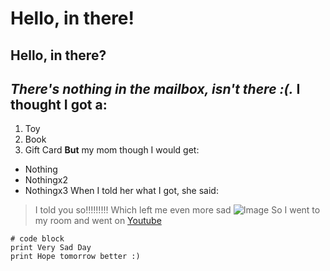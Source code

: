 # Hello, in there!
## Hello, in there?
*There's nothing in the mailbox, isn't there :(.*
I thought I got a:
---
1) Toy
2) Book
3) Gift Card
**But** my mom though I would get:
* Nothing
* Nothingx2
* Nothingx3
When I told her what I got, she said:
> I told you so!!!!!!!!!
Which left me even more sad ![Image](https://www.google.com/url?sa=i&url=https%3A%2F%2Fcommons.wikimedia.org%2Fwiki%2FFile%3AFace-sad.svg&psig=AOvVaw3aLNXrCY8Lajt7JysQ8h3A&ust=1705000958017000&source=images&cd=vfe&opi=89978449&ved=0CBMQjRxqFwoTCNibqtbF04MDFQAAAAAdAAAAABAD)
So I went to my room and went on [Youtube](http://youtube.com)

```
# code block
print Very Sad Day
print Hope tomorrow better :)
```

